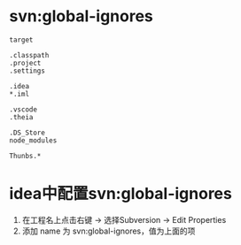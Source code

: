 # svn:global-ignores
```
target

.classpath
.project
.settings

.idea
*.iml

.vscode
.theia

.DS_Store
node_modules

Thunbs.*
```

# idea中配置svn:global-ignores
1. 在工程名上点击右键 -> 选择Subversion -> Edit Properties
2. 添加 name 为 svn:global-ignores，值为上面的项
